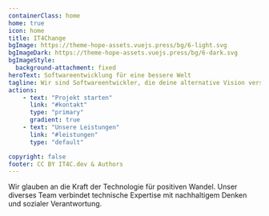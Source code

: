 ```yaml
---
containerClass: home
home: true
icon: home
title: IT4Change
bgImage: https://theme-hope-assets.vuejs.press/bg/6-light.svg
bgImageDark: https://theme-hope-assets.vuejs.press/bg/6-dark.svg
bgImageStyle:
  background-attachment: fixed
heroText: Software­entwicklung für eine bessere Welt
tagline: Wir sind Softwareentwickler, die deine alternative Vision verstehen und umsetzen. Mit technischer Expertise und persönlicher Betreuung unterstützen wir Projekte, die Positives bewirken.
actions:
    - text: "Projekt starten"
      link: "#kontakt"
      type: "primary"
      gradient: true
    - text: "Unsere Leistungen"
      link: "#leistungen"
      type: "default"

copyright: false
footer: CC BY IT4C.dev & Authors
---
```


<ContentSection title="Leistungen">
  <div class="grid grid-cols-1 md:grid-cols-2 lg:grid-cols-3 gap-6 my-8">
    <ServiceCard
      title="Webentwicklung"
      :items="['Frontend', 'Responsive Design', 'Barrierefreiheit', 'Backend']"
    />
    <ServiceCard
      title="Hosting"
      :items="['Wordpress', 'Ocelot.social', 'Zugeschnittene Lösungen', 'Nachhaltige Serverinfrastrukturen']"
    />
    <ServiceCard
      title="Mobile Anwendungen"
      :items="['Android', 'iOS', 'PWA']"
    />
    <ServiceCard
      title="Beratung & Betreuung"
      :items="['Systemarchitektur', 'DevOps & Prozessbegleitung', 'Monitoring & Security', 'Technische Konzeption', 'Agiles Projektmanagement', 'Nachhaltigkeitsanalyse']"
    />
    <ServiceCard
      title="Software-Entwicklung"
      :items="['API-Entwicklung', 'Datenbank-Design', 'Performance-Optimierung', 'Deployment-Automatisierung', 'Code-Qualität & Testing']"
    />
  </div>
</ContentSection>

<ContentSection title="Team & Werte" backgroundColor="bg-gray-50">
  <p>Wir glauben an die Kraft der Technologie für positiven Wandel. Unser diverses Team verbindet technische Expertise mit nachhaltigem Denken und sozialer Verantwortung.</p>
  <div class="grid grid-cols-1 sm:grid-cols-2 md:grid-cols-3 lg:grid-cols-4 gap-6 mt-10">
    <TeamMember
      name="Hannes"
      role="Backend"
      profileUrl="/people/hannes-heine.html"
      image="/images/portrait/hannes-heine.jpg"
    />
    <TeamMember
      name="Mathias"
      role="Testing"
      profileUrl="/people/hannes-heine.html"
      image="/images/portrait/ml-portrait.jpg"
    />
    <TeamMember
      name="Max"
      role="Frontend"
      profileUrl="/people/maximilian-harz.html"
      image="/images/portrait/max.jpg"
    />
    <TeamMember
      name="Moriz"
      role="Backend"
      profileUrl="/people/moriz-wahl.html"
      image="/images/portrait/moriz-wahl.jpg"
    />
    <TeamMember
      name="Sebastian"
      role="Frontend"
      profileUrl="/people/sebastian-stein.html"
      image="/images/portrait/moriz-wahl.jpg"
    />
    <TeamMember
      name="Ulf"
      role="Backend, Hosting"
      profileUrl="/people/ulf-gebhardt.html"
      image="/images/portrait/ulf-gebhardt.jpg"
    />
    <TeamMember
      name="Wolfgang"
      role="Backend"
      profileUrl="/people/wolfgang-huss.html"
      image="/images/portrait/Wolfgang_Huss.jpeg"
    />
  </div>
</ContentSection>

<ContentSection title="Referenzen">
  <div class="grid md:grid-cols-2 gap-8">
    <ProjectCard
      title="Nachhaltigkeits-Portal"
      description="Vernetzungsplattform für lokale Initiativen mit 50% Energieeinsparung durch optimierte Architektur."
      image="/projects/sustainability.jpg"
      :tags="['Webentwicklung', 'API', 'Datenbank']"
    />
    <ProjectCard
      title="Sharing Economy App"
      description="Mobile Anwendung für ressourcenschonendes Teilen mit 10.000+ aktiven Nutzern."
      image="/projects/sharing.jpg"
      :tags="['Mobile App', 'Backend', 'DevOps']"
    />
  </div>
</ContentSection>

<ContentSection title="Unser Prozess" backgroundColor="bg-gray-50">
  <ProcessStep
    number="1"
    title="Kennenlernen & Vision"
    description="Persönliches Gespräch und detaillierte Bedarfsanalyse"
  />
  <ProcessStep
    number="2"
    title="Agile Entwicklung"
    description="Technische Konzeption und iterative Umsetzung mit kontinuierlichem Feedback und automatisierten Tests"
  />
  <ProcessStep
    number="3"
    title="Launch"
    description="Deployment und Übergabe mit ausführlicher Dokumentation"
  />
  <ProcessStep
    number="4"
    title="Support"
    description="Langfristige Betreuung und Weiterentwicklung"
  />
</ContentSection>

<ContentSection title="Kontakt">
  <ContactForm />
</ContentSection>

<style>
  @import "tailwindcss";

  .vp-hero-info-wrapper {
    height: 100vh;
  }

  .vp-brand {
    display: flex;
  }
</style>
